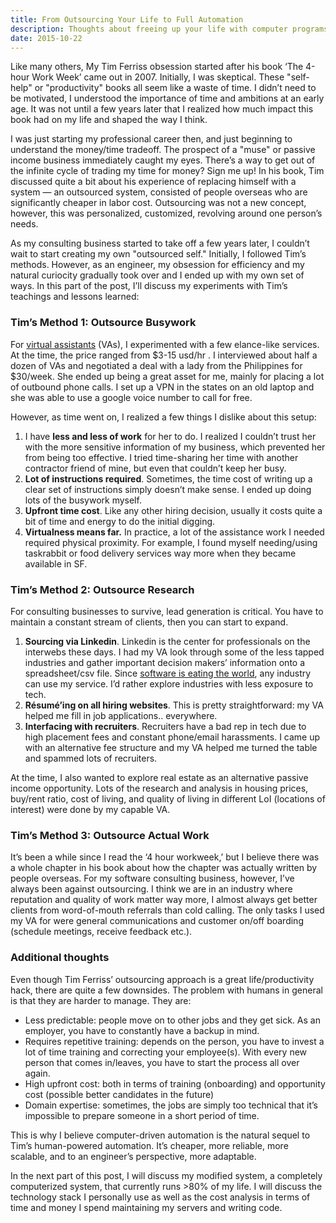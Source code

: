 ```yaml
---
title: From Outsourcing Your Life to Full Automation
description: Thoughts about freeing up your life with computer programs after reading Tim Ferriss' "Four Hour Work Week"
date: 2015-10-22
---
```

Like many others, My Tim Ferriss obsession started after his book ‘The 4-hour Work Week’ came out in 2007. Initially, I was skeptical. These "self-help" or "productivity" books all seem like a waste of time. I didn’t need to be motivated, I understood the importance of time and ambitions at an early age. It was not until a few years later that I realized how much impact this book had on my life and shaped the way I think.

I was just starting my professional career then, and just beginning to understand the money/time tradeoff. The prospect of a "muse" or passive income business immediately caught my eyes. There’s a way to get out of the infinite cycle of trading my time for money? Sign me up! In his book, Tim discussed quite a bit about his experience of replacing himself with a system — an outsourced system, consisted of people overseas who are significantly cheaper in labor cost. Outsourcing was not a new concept, however, this was personalized, customized, revolving around one person’s needs.

As my consulting business started to take off a few years later, I couldn’t wait to start creating my own "outsourced self." Initially, I followed Tim’s methods. However, as an engineer, my obsession for efficiency and my natural curiocity gradually took over and I ended up with my own set of ways. In this part of the post, I’ll discuss my experiments with Tim’s teachings and lessons learned:

### Tim’s Method 1: Outsource Busywork

For [virtual assistants](https://en.wikipedia.org/wiki/Virtual_assistant) (VAs), I experimented with a few elance-like services. At the time, the price ranged from $3-15 usd/hr . I interviewed about half a dozen of VAs and negotiated a deal with a lady from the Philippines for $30/week. She ended up being a great asset for me, mainly for placing a lot of outbound phone calls. I set up a VPN in the states on an old laptop and she was able to use a google voice number to call for free.

However, as time went on, I realized a few things I dislike about this setup:

1.  I have **less and less of work** for her to do. I realized I couldn’t trust her with the more sensitive information of my business, which prevented her from being too effective. I tried time-sharing her time with another contractor friend of mine, but even that couldn’t keep her busy.
2.  **Lot of instructions required**. Sometimes, the time cost of writing up a clear set of instructions simply doesn’t make sense. I ended up doing lots of the busywork myself.
3.  **Upfront time cost**. Like any other hiring decision, usually it costs quite a bit of time and energy to do the initial digging.
4.  **Virtualness means far.** In practice, a lot of the assistance work I needed required physical proximity. For example, I found myself needing/using taskrabbit or food delivery services way more when they became available in SF.

### Tim’s Method 2: Outsource Research

For consulting businesses to survive, lead generation is critical. You have to maintain a constant stream of clients, then you can start to expand.

1.  **Sourcing via Linkedin**. Linkedin is the center for professionals on the interwebs these days. I had my VA look through some of the less tapped industries and gather important decision makers’ information onto a spreadsheet/csv file. Since [software is eating the world](http://www.wsj.com/articles/SB10001424053111903480904576512250915629460), any industry can use my service. I’d rather explore industries with less exposure to tech.
2.  **Résumé’ing on all hiring websites**. This is pretty straightforward: my VA helped me fill in job applications.. everywhere.
3.  **Interfacing with recruiters**. Recruiters have a bad rep in tech due to high placement fees and constant phone/email harassments. I came up with an alternative fee structure and my VA helped me turned the table and spammed lots of recruiters.

At the time, I also wanted to explore real estate as an alternative passive income opportunity. Lots of the research and analysis in housing prices, buy/rent ratio, cost of living, and quality of living in different LoI (locations of interest) were done by my capable VA.

### Tim’s Method 3: Outsource Actual Work

It’s been a while since I read the ‘4 hour workweek,’ but I believe there was a whole chapter in his book about how the chapter was actually written by people overseas. For my software consulting business, however, I’ve always been against outsourcing. I think we are in an industry where reputation and quality of work matter way more, I almost always get better clients from word-of-mouth referrals than cold calling. The only tasks I used my VA for were general communications and customer on/off boarding (schedule meetings, receive feedback etc.).

### Additional thoughts
Even though Tim Ferriss’ outsourcing approach is a great life/productivity hack, there are quite a few downsides. The problem with humans in general is that they are harder to manage. They are:

- Less predictable: people move on to other jobs and they get sick. As an employer, you have to constantly have a backup in mind.
- Requires repetitive training: depends on the person, you have to invest a lot of time training and correcting your employee(s). With every new person that comes in/leaves, you have to start the process all over again.
- High upfront cost: both in terms of training (onboarding) and opportunity cost (possible better candidates in the future)
- Domain expertise: sometimes, the jobs are simply too technical that it’s impossible to prepare someone in a short period of time.

This is why I believe computer-driven automation is the natural sequel to Tim’s human-powered automation. It’s cheaper, more reliable, more scalable, and to an engineer’s perspective, more adaptable.

In the next part of this post, I will discuss my modified system, a completely computerized system, that currently runs >80% of my life. I will discuss the technology stack I personally use as well as the cost analysis in terms of time and money I spend maintaining my servers and writing code.
